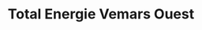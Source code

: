 ---
title: "Total Energie Vemars Ouest"
url: /vemars/total-energie-vemars-ouest/
shop: commodité
---
